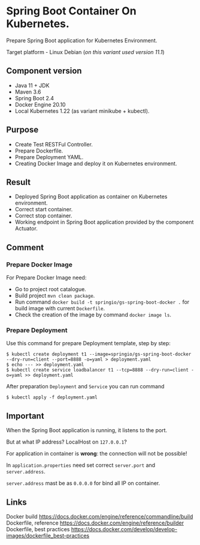 # Spring Boot Container On Kubernetes.

Prepare Spring Boot application for Kubernetes Environment.

Target platform - Linux Debian (_on this variant used version 11.1_)

## Component version

* Java 11 + JDK
* Maven 3.6
* Spring Boot 2.4
* Docker Engine 20.10
* Local Kubernetes 1.22 (as variant minikube + kubectl).

## Purpose

* Create Test RESTFul Controller.
* Prepare Dockerfile.
* Prepare Deployment YAML.
* Creating Docker Image and deploy it on Kubernetes environment.

## Result

* Deployed Spring Boot application as container on Kubernetes environment.
* Correct start container.
* Correct stop container.
* Working endpoint in Spring Boot application provided by the component Actuator.

## Comment

### Prepare Docker Image

For Prepare Docker Image need:

* Go to project root catalogue.
* Build project `mvn clean package`.
* Run command `docker build -t springio/gs-spring-boot-docker .` for build image with current `Dockerfile`.
* Check the creation of the image by command `docker image ls`.

### Prepare Deployment

Use this command for prepare Deployment template, step by step:

```
$ kubectl create deployment t1 --image=springio/gs-spring-boot-docker --dry-run=client --port=8888 -o=yaml > deployment.yaml
$ echo --- >> deployment.yaml
$ kubectl create service loadbalancer t1 --tcp=8888 --dry-run=client -o=yaml >> deployment.yaml
```

After preparation `Deployment` and `Service` you can run command
```
$ kubectl apply -f deployment.yaml
```

## Important

When the Spring Boot application is running, it listens to the port.

But at what IP address? LocalHost on `127.0.0.1`?

For application in container is __wrong__: the connection will not be possible!

In `application.properties` need set correct `server.port` and `server.address`.

`server.address` mast be as `0.0.0.0` for bind all IP on container.


## Links

Docker build <https://docs.docker.com/engine/reference/commandline/build>
Dockerfile, reference <https://docs.docker.com/engine/reference/builder>
Dockerfile, best practices <https://docs.docker.com/develop/develop-images/dockerfile_best-practices>